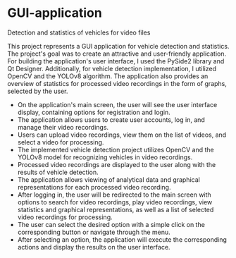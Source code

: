 # GUI-application
Detection and statistics of vehicles for video files

This project represents a GUI application for vehicle detection and statistics. The project's goal was to create an attractive and user-friendly application. 
For building the application's user interface, I used the PySide2 library and Qt Designer. 
Additionally, for vehicle detection implementation, I utilized OpenCV and the YOLOv8 algorithm. The application also provides an overview of statistics for processed video recordings in the form of graphs, selected by the user.

- On the application's main screen, the user will see the user interface display, containing options for registration and login.
- The application allows users to create user accounts, log in, and manage their video recordings.
- Users can upload video recordings, view them on the list of videos, and select a video for processing.
- The implemented vehicle detection project utilizes OpenCV and the YOLOv8 model for recognizing vehicles in video recordings.
- Processed video recordings are displayed to the user along with the results of vehicle detection.
- The application allows viewing of analytical data and graphical representations for each processed video recording.
- After logging in, the user will be redirected to the main screen with options to search for video recordings, play video recordings, view statistics and graphical representations, as well as a list of selected video recordings for processing.
- The user can select the desired option with a simple click on the corresponding button or navigate through the menu.
- After selecting an option, the application will execute the corresponding actions and display the results on the user interface.
